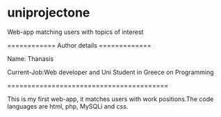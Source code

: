 # uniprojectone
Web-app matching users with topics of interest

============ Author details =============

Name: Thanasis

Current-Job:Web developer and Uni Student in Greece on Programming

========================================

This is my first web-app, it matches users with work positions.The code languages are html, php, MySQLi and css.
